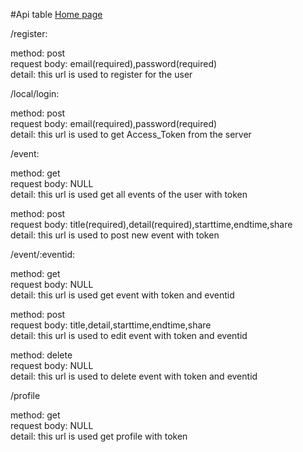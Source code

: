 #Api table
[Home page](https://damp-retreat-5682.herokuapp.com/)

/register:

method: post<br />
request body: email(required),password(required)<br />
detail: this url is used to register for the user

/local/login:

method: post<br />
request body: email(required),password(required)<br />
detail: this url is used to get Access_Token from the server

/event:

method: get<br />
request body: NULL<br />
detail: this url is used get all events of the user with token

method: post<br />
request body: title(required),detail(required),starttime,endtime,share<br />
detail: this url is used to post new event with token

/event/:eventid:

method: get<br />
request body: NULL<br />
detail: this url is used get event with token and eventid

method: post<br />
request body: title,detail,starttime,endtime,share<br />
detail: this url is used to edit event with token and eventid

method: delete<br />
request body: NULL<br />
detail: this url is used to delete event with token and eventid

/profile

method: get<br />
request body: NULL<br />
detail: this url is used get profile with token
